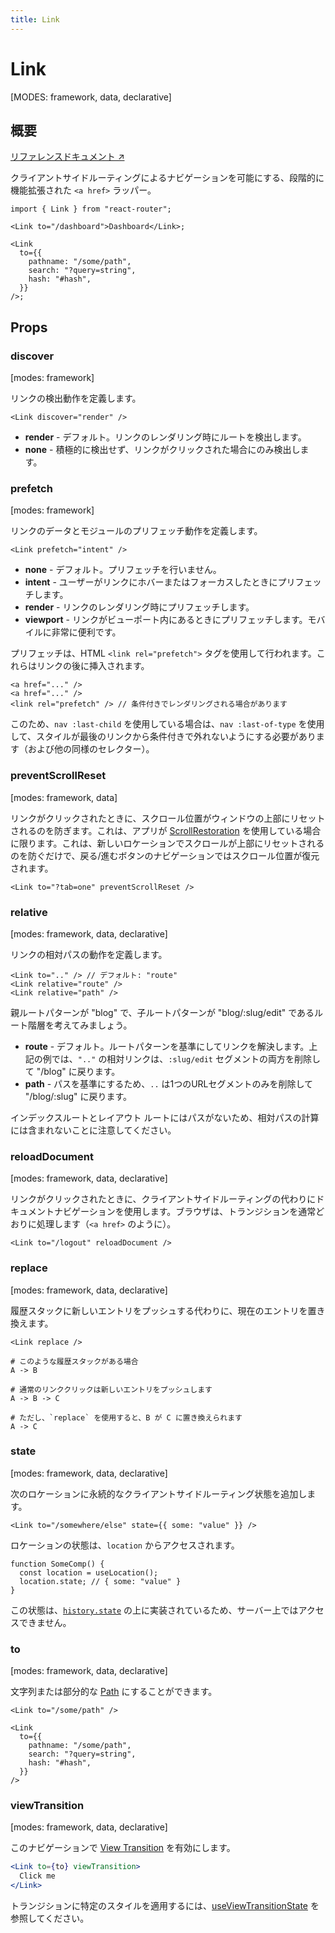 ```yaml
---
title: Link
---
```


# Link

[MODES: framework, data, declarative]

## 概要

[リファレンスドキュメント ↗](https://api.reactrouter.com/v7/functions/react_router.Link.html)

クライアントサイドルーティングによるナビゲーションを可能にする、段階的に機能拡張された `<a href>` ラッパー。

```tsx
import { Link } from "react-router";

<Link to="/dashboard">Dashboard</Link>;

<Link
  to={{
    pathname: "/some/path",
    search: "?query=string",
    hash: "#hash",
  }}
/>;
```

## Props

### discover

[modes: framework]

リンクの検出動作を定義します。

```tsx
<Link discover="render" />
```

- **render** - デフォルト。リンクのレンダリング時にルートを検出します。
- **none** - 積極的に検出せず、リンクがクリックされた場合にのみ検出します。

### prefetch

[modes: framework]

リンクのデータとモジュールのプリフェッチ動作を定義します。

```tsx
<Link prefetch="intent" />
```

- **none** - デフォルト。プリフェッチを行いません。
- **intent** - ユーザーがリンクにホバーまたはフォーカスしたときにプリフェッチします。
- **render** - リンクのレンダリング時にプリフェッチします。
- **viewport** - リンクがビューポート内にあるときにプリフェッチします。モバイルに非常に便利です。

プリフェッチは、HTML `<link rel="prefetch">` タグを使用して行われます。これらはリンクの後に挿入されます。

```tsx
<a href="..." />
<a href="..." />
<link rel="prefetch" /> // 条件付きでレンダリングされる場合があります
```

このため、`nav :last-child` を使用している場合は、`nav :last-of-type` を使用して、スタイルが最後のリンクから条件付きで外れないようにする必要があります（および他の同様のセレクター）。

### preventScrollReset

[modes: framework, data]

リンクがクリックされたときに、スクロール位置がウィンドウの上部にリセットされるのを防ぎます。これは、アプリが [ScrollRestoration](../components/ScrollRestoration) を使用している場合に限ります。これは、新しいロケーションでスクロールが上部にリセットされるのを防ぐだけで、戻る/進むボタンのナビゲーションではスクロール位置が復元されます。

```tsx
<Link to="?tab=one" preventScrollReset />
```

### relative

[modes: framework, data, declarative]

リンクの相対パスの動作を定義します。

```tsx
<Link to=".." /> // デフォルト: "route"
<Link relative="route" />
<Link relative="path" />
```

親ルートパターンが "blog" で、子ルートパターンが "blog/:slug/edit" であるルート階層を考えてみましょう。

- **route** - デフォルト。ルートパターンを基準にしてリンクを解決します。上記の例では、`".."` の相対リンクは、`:slug/edit` セグメントの両方を削除して "/blog" に戻ります。
- **path** - パスを基準にするため、`..` は1つのURLセグメントのみを削除して "/blog/:slug" に戻ります。

インデックスルートとレイアウト ルートにはパスがないため、相対パスの計算には含まれないことに注意してください。

### reloadDocument

[modes: framework, data, declarative]

リンクがクリックされたときに、クライアントサイドルーティングの代わりにドキュメントナビゲーションを使用します。ブラウザは、トランジションを通常どおりに処理します（`<a href>` のように）。

```tsx
<Link to="/logout" reloadDocument />
```

### replace

[modes: framework, data, declarative]

履歴スタックに新しいエントリをプッシュする代わりに、現在のエントリを置き換えます。

```tsx
<Link replace />
```

```
# このような履歴スタックがある場合
A -> B

# 通常のリンククリックは新しいエントリをプッシュします
A -> B -> C

# ただし、`replace` を使用すると、B が C に置き換えられます
A -> C
```

### state

[modes: framework, data, declarative]

次のロケーションに永続的なクライアントサイドルーティング状態を追加します。

```tsx
<Link to="/somewhere/else" state={{ some: "value" }} />
```

ロケーションの状態は、`location` からアクセスされます。

```tsx
function SomeComp() {
  const location = useLocation();
  location.state; // { some: "value" }
}
```

この状態は、[`history.state`](https://developer.mozilla.org/en-US/docs/Web/API/History/state) の上に実装されているため、サーバー上ではアクセスできません。

### to

[modes: framework, data, declarative]

文字列または部分的な [Path](https://api.reactrouter.com/v7/interfaces/react_router.Path.html) にすることができます。

```tsx
<Link to="/some/path" />

<Link
  to={{
    pathname: "/some/path",
    search: "?query=string",
    hash: "#hash",
  }}
/>
```

### viewTransition

[modes: framework, data, declarative]

このナビゲーションで [View Transition](https://developer.mozilla.org/en-US/docs/Web/API/View_Transitions_API) を有効にします。

```jsx
<Link to={to} viewTransition>
  Click me
</Link>
```

トランジションに特定のスタイルを適用するには、[useViewTransitionState](../hooks/useViewTransitionState) を参照してください。
